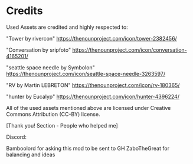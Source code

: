 # Credits

Used Assets are credited and highly respected to:

"Tower by rivercon"
https://thenounproject.com/icon/tower-2382456/

"Conversation by sripfoto"
https://thenounproject.com/icon/conversation-4165201/

"seattle space needle by Symbolon"
https://thenounproject.com/icon/seattle-space-needle-3263597/

"RV by Martin LEBRETON"
https://thenounproject.com/icon/rv-180365/

"hunter by Eucalyp"
https://thenounproject.com/icon/hunter-4396224/

All of the used assets mentioned above are licensed under Creative Commons Attribution (CC-BY) license.

[Thank you! Section - People who helped me]

Discord:

Bamboolord for asking this mod to be sent to GH
ZaboTheGreat for balancing and ideas
